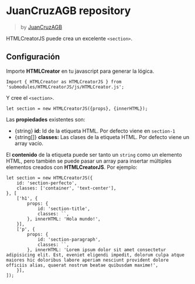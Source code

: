 
# JuanCruzAGB repository
> by [JuanCruzAGB](https://github.com/JuanCruzAGB)

HTMLCreatorJS puede crea un excelente `<section>`.

## Configuración
Importe **HTMLCreator** en tu javascript para generar la lógica.
```
Import { HTMLCreator as HTMLCreatorJS } from 'submodules/HTMLCreatorJS/js/HTMLCreator.js';
```
Y cree el `<section>`.
```
let section = new HTMLCreatorJS({props}, {innerHTML});
```
Las **propiedades** existentes son:
- {string} **id:** Id de la etiqueta HTML. Por defecto viene en `section-1`
- {string[]} **classes:** Las clases de la etiqueta HTML. Por defecto viene un array vacío.

El **contenido** de la etiqueta puede ser tanto un `string` como un elemento HTML, pero también se puede pasar un array para insertar múltiples elementos creados con **HTMLCreatorJS**. Por ejemplo:
```
let section = new HTMLCreatorJS({
	id: 'section-perfecto',
	classes: ['container', 'text-center'],
}, [
	['h1', {
		props: {
			id: 'section-title',
			classes: ``,
		}, innerHTML: 'Hola mundo!',
	}],
	['p', {
		props: {
			id: 'section-paragraph',
			classes: ``,
		}, innerHTML: 'Lorem ipsum dolor sit amet consectetur adipisicing elit. Est, eveniet eligendi impedit, dolorum culpa atque maiores hic doloribus labore aperiam nesciunt provident dolore officiis alias, quaerat nostrum beatae quibusdam maxime!',
	}],
]);
```